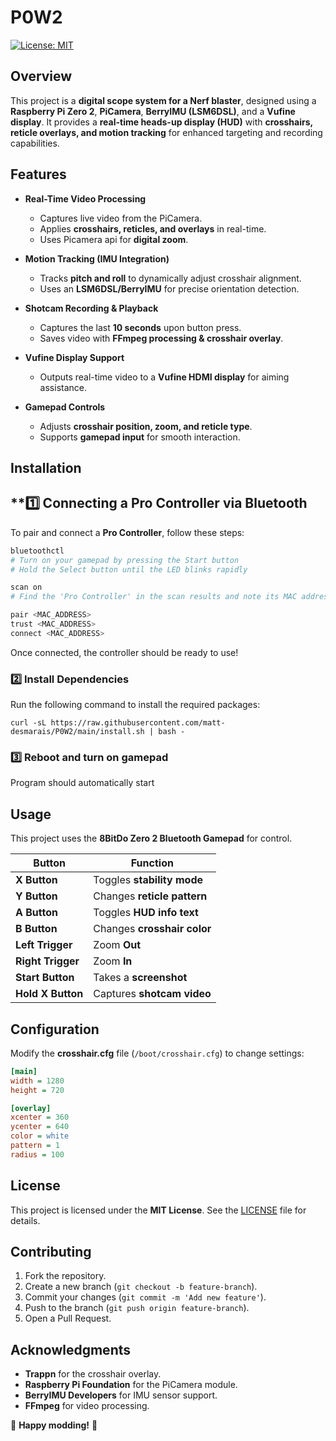 # P0W2

[![License: MIT](https://img.shields.io/badge/License-MIT-blue.svg)](LICENSE)

## Overview
This project is a **digital scope system for a Nerf blaster**, designed using a **Raspberry Pi Zero 2**, **PiCamera**, **BerryIMU (LSM6DSL)**, and a **Vufine display**. It provides a **real-time heads-up display (HUD)** with **crosshairs, reticle overlays, and motion tracking** for enhanced targeting and recording capabilities.

## Features
- **Real-Time Video Processing**  
  - Captures live video from the PiCamera.  
  - Applies **crosshairs, reticles, and overlays** in real-time.  
  - Uses Picamera api for **digital zoom**.  

- **Motion Tracking (IMU Integration)**  
  - Tracks **pitch and roll** to dynamically adjust crosshair alignment.  
  - Uses an **LSM6DSL/BerryIMU** for precise orientation detection.  

- **Shotcam Recording & Playback**  
  - Captures the last **10 seconds** upon button press.  
  - Saves video with **FFmpeg processing & crosshair overlay**.  

- **Vufine Display Support**  
  - Outputs real-time video to a **Vufine HDMI display** for aiming assistance.  

- **Gamepad Controls**  
  - Adjusts **crosshair position, zoom, and reticle type**.  
  - Supports **gamepad input** for smooth interaction.  

## Installation
## **1️⃣ Connecting a Pro Controller via Bluetooth

To pair and connect a **Pro Controller**, follow these steps:

```sh
bluetoothctl
# Turn on your gamepad by pressing the Start button
# Hold the Select button until the LED blinks rapidly

scan on
# Find the 'Pro Controller' in the scan results and note its MAC address

pair <MAC_ADDRESS>
trust <MAC_ADDRESS>
connect <MAC_ADDRESS>
```

Once connected, the controller should be ready to use!


### **2️⃣ Install Dependencies**
Run the following command to install the required packages:
```
curl -sL https://raw.githubusercontent.com/matt-desmarais/P0W2/main/install.sh | bash -
```
### **3️⃣ Reboot and turn on gamepad**
Program should automatically start

## Usage
This project uses the **8BitDo Zero 2 Bluetooth Gamepad** for control.

| **Button** | **Function** |
|------------|-------------|
| **X Button** | Toggles **stability mode** |
| **Y Button** | Changes **reticle pattern** |
| **A Button** | Toggles **HUD info text** |
| **B Button** | Changes **crosshair color** |
| **Left Trigger** | Zoom **Out** |
| **Right Trigger** | Zoom **In** |
| **Start Button** | Takes a **screenshot** |
| **Hold X Button** | Captures **shotcam video** |

## Configuration
Modify the **crosshair.cfg** file (`/boot/crosshair.cfg`) to change settings:
```ini
[main]
width = 1280
height = 720

[overlay]
xcenter = 360
ycenter = 640
color = white
pattern = 1
radius = 100
```

## License
This project is licensed under the **MIT License**. See the [LICENSE](LICENSE) file for details.

## Contributing
1. Fork the repository.
2. Create a new branch (`git checkout -b feature-branch`).
3. Commit your changes (`git commit -m 'Add new feature'`).
4. Push to the branch (`git push origin feature-branch`).
5. Open a Pull Request.

## Acknowledgments
- **Trappn** for the crosshair overlay.
- **Raspberry Pi Foundation** for the PiCamera module.
- **BerryIMU Developers** for IMU sensor support.
- **FFmpeg** for video processing.

🚀 **Happy modding!** 🚀
